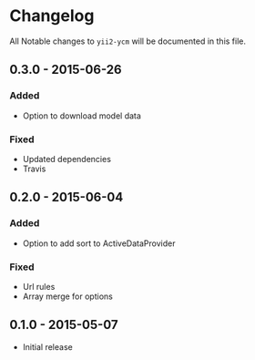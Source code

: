 # Changelog

All Notable changes to `yii2-ycm` will be documented in this file.

## 0.3.0 - 2015-06-26

### Added
- Option to download model data

### Fixed
- Updated dependencies
- Travis

## 0.2.0 - 2015-06-04

### Added
- Option to add sort to ActiveDataProvider

### Fixed
- Url rules
- Array merge for options

## 0.1.0 - 2015-05-07

- Initial release
